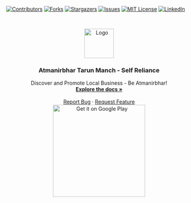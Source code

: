 <!-- PROJECT SHIELDS -->
[![Contributors][contributors-shield]][contributors-url]
[![Forks][forks-shield]][forks-url]
[![Stargazers][stars-shield]][stars-url]
[![Issues][issues-shield]][issues-url]
[![MIT License][license-shield]][license-url]
[![LinkedIn][linkedin-shield]][linkedin-url]

<!-- PROJECT LOGO -->
<br />
<p align="center">
  <a href="https://github.com/Ninkuk/Atmanirbhar-Tarun-Manch_Self-Reliance">
    <img src="images/logo.png" alt="Logo" width="80" height="80">
  </a>

  <h3 align="center">Atmanirbhar Tarun Manch - Self Reliance</h3>

  <p align="center">
    Discover and Promote Local Business - Be Atmanirbhar!
    <br />
    <a href="https://github.com/Ninkuk/Atmanirbhar-Tarun-Manch_Self-Reliance"><strong>Explore the docs »</strong></a>
    <br />
    <br />
    <a href="https://github.com/Ninkuk/Atmanirbhar-Tarun-Manch_Self-Reliance/issues">Report Bug</a>
    ·
    <a href="https://github.com/Ninkuk/Atmanirbhar-Tarun-Manch_Self-Reliance/issues">Request Feature</a>
    <br />
    <a href='https://play.google.com/store/apps/details?id=com.ninkuk.atmanirbharbharat_tarunmanch&pcampaignid=pcampaignidMKT-Other-global-all-co-prtnr-py-PartBadge-Mar2515-1'><img alt='Get it on Google Play' width="250" src='https://play.google.com/intl/en_us/badges/static/images/badges/en_badge_web_generic.png'/></a>
  </p>
</p>
















<!-- MARKDOWN LINKS & IMAGES -->
<!-- https://www.markdownguide.org/basic-syntax/#reference-style-links -->
[contributors-shield]: https://img.shields.io/github/contributors/ninkuk/Atmanirbhar-Tarun-Manch_Self-Reliance.svg?style=for-the-badge
[contributors-url]: https://github.com/ninkuk/Atmanirbhar-Tarun-Manch_Self-Reliance/graphs/contributors
[forks-shield]: https://img.shields.io/github/forks/ninkuk/Atmanirbhar-Tarun-Manch_Self-Reliance.svg?style=for-the-badge
[forks-url]: https://github.com/ninkuk/Atmanirbhar-Tarun-Manch_Self-Reliance/network/members
[stars-shield]: https://img.shields.io/github/stars/ninkuk/Atmanirbhar-Tarun-Manch_Self-Reliance.svg?style=for-the-badge
[stars-url]: https://github.com/ninkuk/Atmanirbhar-Tarun-Manch_Self-Reliance/stargazers
[issues-shield]: https://img.shields.io/github/issues/ninkuk/Atmanirbhar-Tarun-Manch_Self-Reliance.svg?style=for-the-badge
[issues-url]: https://github.com/ninkuk/Atmanirbhar-Tarun-Manch_Self-Reliance/issues
[license-shield]: https://img.shields.io/github/license/ninkuk/Atmanirbhar-Tarun-Manch_Self-Reliance.svg?style=for-the-badge
[license-url]: https://github.com/ninkuk/Atmanirbhar-Tarun-Manch_Self-Reliance/blob/master/LICENSE.txt
[linkedin-shield]: https://img.shields.io/badge/-LinkedIn-black.svg?style=for-the-badge&logo=linkedin&colorB=555
[linkedin-url]: https://linkedin.com/in/ninad-kulkarni-2001
